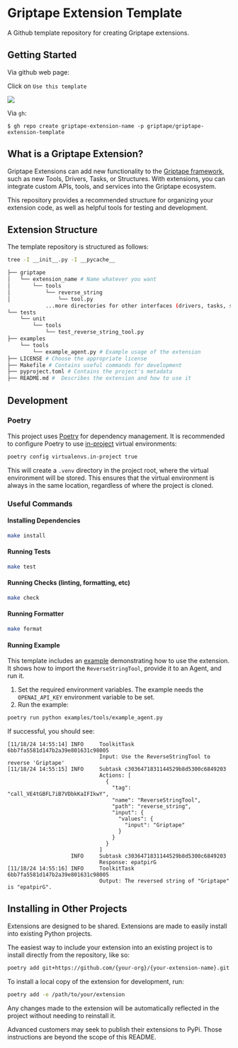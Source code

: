 # Griptape Extension Template

A Github template repository for creating Griptape extensions.

## Getting Started

Via github web page:

Click on `Use this template`

![](https://docs.github.com/assets/cb-36544/images/help/repository/use-this-template-button.png)


Via `gh`:

```
$ gh repo create griptape-extension-name -p griptape/griptape-extension-template
```

## What is a Griptape Extension?

Griptape Extensions can add new functionality to the [Griptape framework](https://github.com/griptape-ai/griptape), such as new Tools, Drivers, Tasks, or Structures.
With extensions, you can integrate custom APIs, tools, and services into the Griptape ecosystem.

This repository provides a recommended structure for organizing your extension code, as well as helpful tools for testing and development.

## Extension Structure

The template repository is structured as follows:

```bash
tree -I __init__.py -I __pycache__

├── griptape
│   └── extension_name # Name whatever you want
│       └── tools
│           └── reverse_string
│               └── tool.py
            ...more directories for other interfaces (drivers, tasks, structures, etc)...
└── tests
    └── unit
        └── tools
            └── test_reverse_string_tool.py
├── examples
    └── tools
        └── example_agent.py # Example usage of the extension 
├── LICENSE # Choose the appropriate license
├── Makefile # Contains useful commands for development
├── pyproject.toml # Contains the project's metadata
├── README.md #  Describes the extension and how to use it
```

## Development

### Poetry

This project uses [Poetry](https://python-poetry.org/) for dependency management.
It is recommended to configure Poetry to use [in-project](https://python-poetry.org/docs/configuration/#virtualenvsin-project) virtual environments:

```bash
poetry config virtualenvs.in-project true
```

This will create a `.venv` directory in the project root, where the virtual environment will be stored.
This ensures that the virtual environment is always in the same location, regardless of where the project is cloned.

### Useful Commands

#### Installing Dependencies

```bash
make install
```

#### Running Tests

```bash
make test
```

#### Running Checks (linting, formatting, etc)

```bash
make check
```

#### Running Formatter

```bash
make format
```

#### Running Example

This template includes an [example](https://github.com/griptape-ai/tool-template/blob/main/examples/tools/example_agent.py) demonstrating how to use the extension. It shows how to import the `ReverseStringTool`, provide it to an Agent, and run it.

1. Set the required environment variables. The example needs the `OPENAI_API_KEY` environment variable to be set.
2. Run the example:

```bash
poetry run python examples/tools/example_agent.py
```

If successful, you should see:
```
[11/18/24 14:55:14] INFO     ToolkitTask 6bb7fa5581d147b2a39e801631c98005
                             Input: Use the ReverseStringTool to reverse 'Griptape'
[11/18/24 14:55:15] INFO     Subtask c3036471831144529b8d5300c6849203
                             Actions: [
                               {
                                 "tag": "call_VE4tGBFL7iB7VDbkKaIFIkwY",
                                 "name": "ReverseStringTool",
                                 "path": "reverse_string",
                                 "input": {
                                   "values": {
                                     "input": "Griptape"
                                   }
                                 }
                               }
                             ]
                    INFO     Subtask c3036471831144529b8d5300c6849203
                             Response: epatpirG
[11/18/24 14:55:16] INFO     ToolkitTask 6bb7fa5581d147b2a39e801631c98005
                             Output: The reversed string of "Griptape" is "epatpirG".
```

## Installing in Other Projects

Extensions are designed to be shared. Extensions are made to easily install into existing Python projects.

The easiest way to include your extension into an existing project is to install directly from the repository, like so:
```bash
poetry add git+https://github.com/{your-org}/{your-extension-name}.git
```

To install a local copy of the extension for development, run:
```bash
poetry add -e /path/to/your/extension
```

Any changes made to the extension will be automatically reflected in the project without needing to reinstall it.

Advanced customers may seek to publish their extensions to PyPi. Those instructions are beyond the scope of this README.
